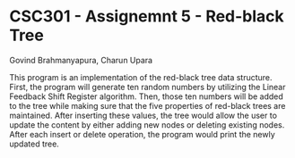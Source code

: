 # CSC301 - Assignemnt 5 - Red-black Tree
Govind Brahmanyapura, Charun Upara

This program is an implementation of the red-black tree data structure. First, the program will generate ten random numbers by utilizing the Linear Feedback Shift Register algorithm. Then, those ten numbers will be added to the tree while making sure that the five properties of red-black trees are maintained. After inserting these values, the tree would allow the user to update the content by either adding new nodes or deleting existing nodes. After each insert or delete operation, the program would print the newly updated tree.


